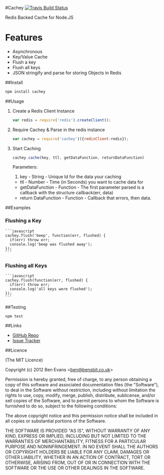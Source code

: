 #Cachey [![Travis Build Status](https://secure.travis-ci.org/bencevans/node-cachey.png)](https://travis-ci.org/bencevans/node-cachey)

Redis Backed Cache for Node.JS

# Features

* Asynchronous
* Key/Value Cache
* Flush a key
* Flush all keys
* JSON stringify and parse for storing Objects in Redis

##Install

```bash
npm install cachey
```

##Usage

1. Create a Redis Client Instance

    ```javascript
    var redis = require('redis').createClient();
    ```

2. Require Cachey & Parse in the redis instance

    ```javascript
    var cachey = require('cachey')({redisClient:redis});
    ```

3. Start Caching

    ```javascript
    cachey.cache(key, ttl, getDataFunction, returnDataFunction)
    ```

    Parameters:

    1. key - String - Unique Id for the data your caching
    * ttl - Number - Time (in Seconds) you want to cache data for
    * getDataFunction - Function - The first parameter parsed is a callback with the structure callback(err, data)
    * return DataFunction - Function - Callback that errors, then data.



##Examples

### Flushing a Key

    ```javascript
    cachey.flush('beep', function(err, flushed) {
      if(err) throw err;
      console.log('beep was flushed away');
    });
    ```

### Flushing all Keys

    ```javascript
    cachey.flush(function(err, flushed) {
      if(err) throw err;
      console.log('all keys were flushed');
    });
    ```

##Testing

`npm test`

##Links

* [GitHub Repo](https://github.com/bencevans/node-cachey)
* [Issue Tracker](https://github.com/bencevans/node-cachey/issues)

##Licence

(The MIT Licence)

Copyright (c) 2012 Ben Evans &lt;ben@bensbit.co.uk&gt;

Permission is hereby granted, free of charge, to any person obtaining a copy of this software and associated documentation files (the "Software"), to deal in the Software without restriction, including without limitation the rights to use, copy, modify, merge, publish, distribute, sublicense, and/or sell copies of the Software, and to permit persons to whom the Software is furnished to do so, subject to the following conditions:

The above copyright notice and this permission notice shall be included in all copies or substantial portions of the Software.

THE SOFTWARE IS PROVIDED "AS IS", WITHOUT WARRANTY OF ANY KIND, EXPRESS OR IMPLIED, INCLUDING BUT NOT LIMITED TO THE WARRANTIES OF MERCHANTABILITY, FITNESS FOR A PARTICULAR PURPOSE AND NONINFRINGEMENT. IN NO EVENT SHALL THE AUTHORS OR COPYRIGHT HOLDERS BE LIABLE FOR ANY CLAIM, DAMAGES OR OTHER LIABILITY, WHETHER IN AN ACTION OF CONTRACT, TORT OR OTHERWISE, ARISING FROM, OUT OF OR IN CONNECTION WITH THE SOFTWARE OR THE USE OR OTHER DEALINGS IN THE SOFTWARE.
